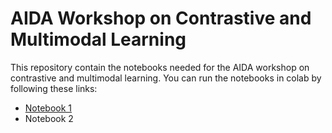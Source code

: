 # AIDA Workshop on Contrastive and Multimodal Learning

This repository contain the notebooks needed for the AIDA workshop on contrastive and multimodal learning. You can run the notebooks in colab by following these links:

 - [Notebook 1](https://colab.research.google.com/github/eryl/aida-workshop-contrastive-learning/blob/main/notebooks/softmax.ipynb)
 - Notebook 2

